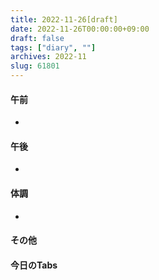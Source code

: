 ```yaml
---
title: 2022-11-26[draft]
date: 2022-11-26T00:00:00+09:00
draft: false
tags: ["diary", ""]
archives: 2022-11
slug: 61801
---
```

#### 午前
- 
#### 午後
- 
#### 体調
- 
#### その他
#### 今日のTabs